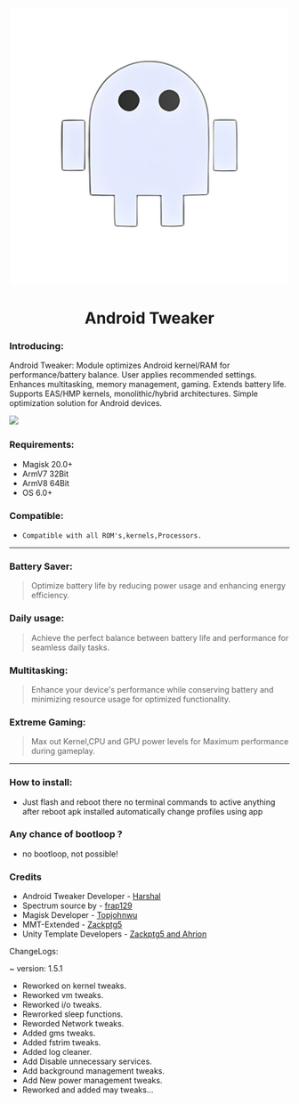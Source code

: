 <p align="center"><a href="https://t.me/AndroidTweaker"><img src=".img/android.jpg" width="500"></a></p> 

 <h1 align="center"><b>Android Tweaker</b></h1> 

### Introducing:
Android Tweaker: Module optimizes Android kernel/RAM for performance/battery balance. User applies recommended settings. Enhances multitasking, memory management, gaming. Extends battery life. Supports EAS/HMP kernels, monolithic/hybrid architectures. Simple optimization solution for Android devices.

 <a href="https://t.me/AndroidTweaker"><img src="https://img.shields.io/badge/Join-Telegram%20Channel-red.svg?logo=Telegram"></a>

### Requirements:
- Magisk 20.0+
- ArmV7 32Bit
- ArmV8 64Bit
- OS 6.0+

### Compatible:
- `Compatible with all ROM's,kernels,Processors.`


------------------------------
### Battery Saver:
> Optimize battery life by reducing power usage and enhancing energy efficiency.

### Daily usage:
> Achieve the perfect balance between battery life and performance for seamless daily tasks.

### Multitasking:
> Enhance your device's performance while conserving battery and minimizing resource usage for optimized functionality.

### Extreme Gaming:
> Max out Kernel,CPU and GPU power levels for Maximum performance during gameplay.
------------------------------
### How to install:
- Just flash and reboot there no terminal commands to active anything after reboot apk installed automatically change profiles using app

### Any chance of bootloop ?
- no bootloop, not possible!

### Credits
- Android Tweaker Developer - [Harshal](https://t.me/c0d3h01)
- Spectrum source by - [frap129](https://github.com/frap129)
- Magisk Developer - [Topjohnwu](https://forum.xda-developers.com/apps/magisk/official-magisk-v7-universal-systemless-t3473445)
- MMT-Extended - [Zackptg5](https://forum.xda-developers.com/apps/magisk/magisk-module-template-extended-mmt-ex-t4029819)
- Unity Template Developers - [Zackptg5 and Ahrion](https://forum.xda-developers.com/android/software/module-audio-modification-library-t3579612)

ChangeLogs:

~ version: 1.5.1
- Reworked on kernel tweaks.
- Reworked vm tweaks.
- Reworked i/o tweaks.
- Rewrorked sleep functions.
- Reworded Network tweaks.
- Added gms tweaks.
- Added fstrim tweaks.
- Added log cleaner.
- Add Disable unnecessary services.
- Add background management tweaks.
- Add New power management tweaks.
- Reworked and added may tweaks...
